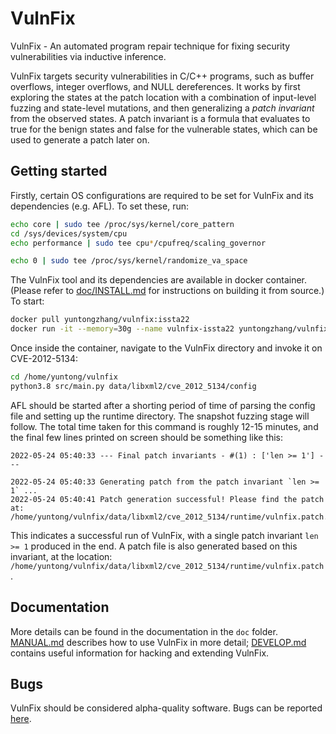 # VulnFix

VulnFix - An automated program repair technique for fixing security vulnerabilities via inductive
inference.

VulnFix targets security vulnerabilities in C/C++ programs, such as buffer overflows, integer
overflows, and NULL dereferences. It works by first exploring the states at the patch location
with a combination of input-level fuzzing and state-level mutations, and then generalizing
a _patch invariant_ from the observed states.
A patch invariant is a formula that evaluates to true for the benign states and false for
the vulnerable states, which can be used to generate a patch later on.

## Getting started

Firstly, certain OS configurations are required to be set for VulnFix and its dependencies (e.g. AFL).
To set these, run:

```bash
echo core | sudo tee /proc/sys/kernel/core_pattern
cd /sys/devices/system/cpu
echo performance | sudo tee cpu*/cpufreq/scaling_governor

echo 0 | sudo tee /proc/sys/kernel/randomize_va_space
```

The VulnFix tool and its dependencies are available in docker container. (Please refer to
[doc/INSTALL.md](doc/INSTALL.md) for instructions on building it from source.)
To start:

```bash
docker pull yuntongzhang/vulnfix:issta22
docker run -it --memory=30g --name vulnfix-issta22 yuntongzhang/vulnfix:issta22
```

Once inside the container, navigate to the VulnFix directory and invoke it on CVE-2012-5134:

```bash
cd /home/yuntong/vulnfix
python3.8 src/main.py data/libxml2/cve_2012_5134/config
```

AFL should be started after a shorting period of time of parsing the config file and setting up the
runtime directory. The snapshot fuzzing stage will follow. The total time taken for this command
is roughly 12-15 minutes, and the final few lines printed on screen should be something like this:

```
2022-05-24 05:40:33 --- Final patch invariants - #(1) : ['len >= 1'] ---

2022-05-24 05:40:33 Generating patch from the patch invariant `len >= 1` ...
2022-05-24 05:40:41 Patch generation successful! Please find the patch at: /home/yuntong/vulnfix/data/libxml2/cve_2012_5134/runtime/vulnfix.patch.
```

This indicates a successful run of VulnFix, with a single patch invariant `len >= 1` produced in the
end. A patch file is also generated based on this invariant, at the location:
`/home/yuntong/vulnfix/data/libxml2/cve_2012_5134/runtime/vulnfix.patch`.


## Documentation

More details can be found in the documentation in the `doc` folder. [MANUAL.md](doc/MANUAL.md)
describes how to use VulnFix in more detail; [DEVELOP.md](doc/DEVELOP.md) contains useful
information for hacking and extending VulnFix.


## Bugs

VulnFix should be considered alpha-quality software. Bugs can be reported
[here](https://github.com/yuntongzhang/vulnfix/issues).
